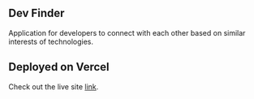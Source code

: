 ## Dev Finder

Application for developers to connect with each other based on similar interests of technologies.

## Deployed on Vercel

Check out the live site [link](https://dev-finder-faizan.vercel.app/).
